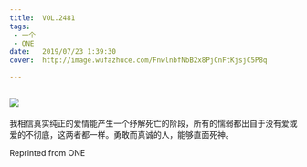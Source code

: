 ```yaml
---
title:	VOL.2481
tags:
 - 一个
 - ONE
date:	2019/07/23 1:39:30
cover:	http://image.wufazhuce.com/FnwlnbfNbB2x8PjCnFtKjsjC5P8q

---
```

![](http://image.wufazhuce.com/FnwlnbfNbB2x8PjCnFtKjsjC5P8q)
---

我相信真实纯正的爱情能产生一个纾解死亡的阶段，所有的懦弱都出自于没有爱或爱的不彻底，这两者都一样。勇敢而真诚的人，能够直面死神。
 
Reprinted from ONE
